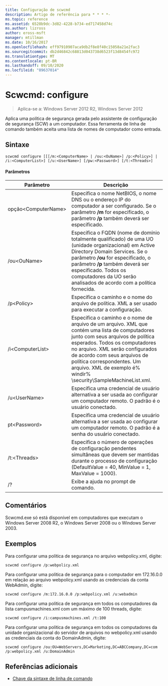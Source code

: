 ```yaml
---
title: Configuração de scwcmd
description: Artigo de referência para * * * *-
ms.topic: reference
ms.assetid: 6528b9dc-3d82-4228-b734-ed717458d74c
ms.author: lizross
author: eross-msft
manager: mtillman
ms.date: 10/16/2017
ms.openlocfilehash: eff97910907aca9db2f8e8f40c15058a21e2fac3
ms.sourcegitcommit: db2d46842c68813d043738d6523f13d8454fc972
ms.translationtype: MT
ms.contentlocale: pt-BR
ms.lasthandoff: 09/10/2020
ms.locfileid: "89637014"
---
```

# <a name="scwcmd-configure"></a>Scwcmd: configure

> Aplica-se a: Windows Server 2012 R2, Windows Server 2012

Aplica uma política de segurança gerada pelo assistente de configuração de segurança (SCW) a um computador. Essa ferramenta de linha de comando também aceita uma lista de nomes de computador como entrada.

## <a name="syntax"></a>Sintaxe

```
scwcmd configure [[[/m:<ComputerName> | /ou:<OuName>] /p:<Policy>] | /i:<ComputerList>] [/u:<UserName>] [/pw:<Password>] [/t:<Threads>]
```

#### <a name="parameters"></a>Parâmetros

|Parâmetro|Descrição|
|---------|-----------|
|opção\<ComputerName>|Especifica o nome NetBIOS, o nome DNS ou o endereço IP do computador a ser configurado. Se o parâmetro **/m** for especificado, o parâmetro **/p** também deverá ser especificado.|
|/ou\<OuName>|Especifica o FQDN (nome de domínio totalmente qualificado) de uma UO (unidade organizacional) em Active Directory Domain Services. Se o parâmetro **/ou** for especificado, o parâmetro **/p** também deverá ser especificado. Todos os computadores da UO serão analisados de acordo com a política fornecida.|
|/p\<Policy>|Especifica o caminho e o nome do arquivo de política. XML a ser usado para executar a configuração.|
|/i\<ComputerList>|Especifica o caminho e o nome de arquivo de um arquivo. XML que contém uma lista de computadores junto com seus arquivos de política esperados. Todos os computadores no arquivo. XML serão configurados de acordo com seus arquivos de política correspondentes. Um arquivo. XML de exemplo é% windir% \security\SampleMachineList.xml.|
|/u\<UserName>|Especifica uma credencial de usuário alternativa a ser usada ao configurar um computador remoto. O padrão é o usuário conectado.|
|pt\<Password>|Especifica uma credencial de usuário alternativa a ser usada ao configurar um computador remoto. O padrão é a senha do usuário conectado.|
|/t:\<Threads>|Especifica o número de operações de configuração pendentes simultâneas que devem ser mantidas durante o processo de configuração (DefaultValue = 40, MinValue = 1, MaxValue = 1000).|
|/?|Exibe a ajuda no prompt de comando.|

## <a name="remarks"></a>Comentários

Scwcmd.exe só está disponível em computadores que executam o Windows Server 2008 R2, o Windows Server 2008 ou o Windows Server 2003.

## <a name="examples"></a>Exemplos

Para configurar uma política de segurança no arquivo webpolicy.xml, digite:
```
scwcmd configure /p:webpolicy.xml
```
Para configurar uma política de segurança para o computador em 172.16.0.0 em relação ao arquivo webpolicy.xml usando as credenciais da conta WebAdmin, digite:
```
scwcmd configure /m:172.16.0.0 /p:webpolicy.xml /u:webadmin
```
Para configurar uma política de segurança em todos os computadores da lista campusmachines.xml com um máximo de 100 threads, digite:
```
scwcmd configure /i:campusmachines.xml /t:100
```
Para configurar uma política de segurança em todos os computadores da unidade organizacional do servidor de arquivos no webpolicy.xml usando as credenciais da conta do DomainAdmin, digite:
```
scwcmd configure /ou:OU=WebServers,DC=Marketing,DC=ABCCompany,DC=com /p:webpolicy.xml /u:DomainAdmin
```

## <a name="additional-references"></a>Referências adicionais

- [Chave da sintaxe de linha de comando](command-line-syntax-key.md)